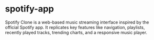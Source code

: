 # spotify-app
Spotify Clone is a web-based music streaming interface inspired by the official Spotify app. It replicates key features like navigation, playlists, recently played tracks, trending charts, and a responsive music player.
